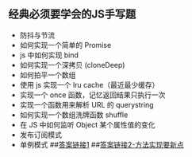 ## 经典必须要学会的JS手写题
* 防抖与节流
* 如何实现一个简单的 Promise
* js 中如何实现 bind
* 如何实现一个深拷贝 (cloneDeep)
* 如何拍平一个数组
* 使用 js 实现一个 lru cache（最近最少缓存）
* 实现一个 once 函数，记忆返回结果只执行一次
* 实现一个函数用来解析 URL 的 querystring
* 如何实现一个数组洗牌函数 shuffle
* 在 JS 中如何监听 Object 某个属性值的变化
* 发布订阅模式
* 单例模式
##[答案链接1](https://q.shanyue.tech/fe/code/3.html)
##[答案链接2-方法实现要新点](https://juejin.cn/post/6844903856489365518#heading-25)
